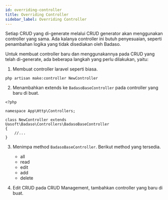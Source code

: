 ```yaml
---
id: overriding-controller
title: Overriding Controller
sidebar_label: Overriding Controller
---
```


Setiap CRUD yang di-generate melalui CRUD generator akan menggunakan controller yang sama. Ada kalanya controller ini butuh penyesuaian, seperti penambahan logika yang tidak disediakan oleh Badaso.

Untuk membuat controller baru dan menggunakannya pada CRUD yang telah di-generate, ada beberapa langkah yang perlu dilakukan, yaitu:
1. Membuat controller laravel seperti biasa.
```
php artisan make:controller NewController
```

2. Menambahkan extends ke `BadasoBaseController` pada controller yang baru di buat.

<!--DOCUSAURUS_CODE_TABS-->
<!--PHP-->
```
<?php

namespace App\Http\Controllers;

class NewController extends Uasoft\Badaso\Controllers\BadasoBaseController
{
    //...
}
```
<!--END_DOCUSAURUS_CODE_TABS-->

3. Menimpa method `BadasoBaseController`. Berikut method yang tersedia.
    - all
    - read
    - edit
    - add
    - delete

4. Edit CRUD pada CRUD Management, tambahkan controller yang baru di buat.